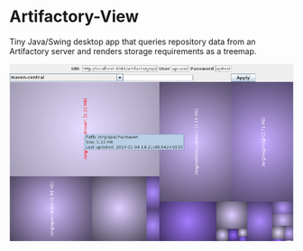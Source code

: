 # Artifactory-View

Tiny Java/Swing desktop app that queries repository data from an Artifactory server and renders storage requirements as a treemap.

![Screenshot](https://raw.githubusercontent.com/toby1984/artifactory-view/master/screenshot.png)
